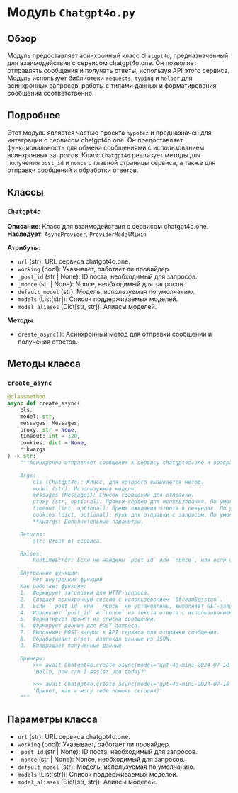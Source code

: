 # Модуль `Chatgpt4o.py`

## Обзор

Модуль предоставляет асинхронный класс `Chatgpt4o`, предназначенный для взаимодействия с сервисом chatgpt4o.one. Он позволяет отправлять сообщения и получать ответы, используя API этого сервиса. Модуль использует библиотеки `requests`, `typing` и `helper` для асинхронных запросов, работы с типами данных и форматирования сообщений соответственно.

## Подробнее

Этот модуль является частью проекта `hypotez` и предназначен для интеграции с сервисом chatgpt4o.one. Он предоставляет функциональность для обмена сообщениями с использованием асинхронных запросов. Класс `Chatgpt4o` реализует методы для получения `post_id` и `nonce` с главной страницы сервиса, а также для отправки сообщений и обработки ответов.

## Классы

### `Chatgpt4o`

**Описание**: Класс для взаимодействия с сервисом chatgpt4o.one.
**Наследует**: `AsyncProvider`, `ProviderModelMixin`

**Атрибуты**:
- `url` (str): URL сервиса chatgpt4o.one.
- `working` (bool): Указывает, работает ли провайдер.
- `_post_id` (str | None): ID поста, необходимый для запросов.
- `_nonce` (str | None): Nonce, необходимый для запросов.
- `default_model` (str): Модель, используемая по умолчанию.
- `models` (List[str]): Список поддерживаемых моделей.
- `model_aliases` (Dict[str, str]): Алиасы моделей.

**Методы**:
- `create_async()`: Асинхронный метод для отправки сообщений и получения ответов.

## Методы класса

### `create_async`

```python
@classmethod
async def create_async(
    cls,
    model: str,
    messages: Messages,
    proxy: str = None,
    timeout: int = 120,
    cookies: dict = None,
    **kwargs
) -> str:
    """Асинхронно отправляет сообщения к сервису chatgpt4o.one и возвращает ответ.

    Args:
        cls (Chatgpt4o): Класс, для которого вызывается метод.
        model (str): Используемая модель.
        messages (Messages): Список сообщений для отправки.
        proxy (str, optional): Прокси-сервер для использования. По умолчанию `None`.
        timeout (int, optional): Время ожидания ответа в секундах. По умолчанию 120.
        cookies (dict, optional): Куки для отправки с запросом. По умолчанию `None`.
        **kwargs: Дополнительные параметры.

    Returns:
        str: Ответ от сервиса.

    Raises:
        RuntimeError: Если не найдены `post_id` или `nonce`, или если отсутствует поле `data` в ответе.

    Внутренние функции:
        Нет внутренних функций
    Как работает функция:
    1.  Формирует заголовки для HTTP-запроса.
    2.  Создает асинхронную сессию с использованием `StreamSession`.
    3.  Если `_post_id` или `_nonce` не установлены, выполняет GET-запрос к главной странице сервиса для их получения.
    4.  Извлекает `post_id` и `nonce` из текста ответа с использованием регулярных выражений.
    5.  Форматирует промпт из списка сообщений.
    6.  Формирует данные для POST-запроса.
    7.  Выполняет POST-запрос к API сервиса для отправки сообщения.
    8.  Обрабатывает ответ, извлекая данные из JSON.
    9.  Возвращает полученные данные.

    Примеры:
        >>> await Chatgpt4o.create_async(model='gpt-4o-mini-2024-07-18', messages=[{'role': 'user', 'content': 'Hello'}])
        'Hello, how can I assist you today?'

        >>> await Chatgpt4o.create_async(model='gpt-4o-mini-2024-07-18', messages=[{'role': 'user', 'content': 'Привет'}])
        'Привет, как я могу тебе помочь сегодня?'
    """
```

## Параметры класса

- `url` (str): URL сервиса chatgpt4o.one.
- `working` (bool): Указывает, работает ли провайдер.
- `_post_id` (str | None): ID поста, необходимый для запросов.
- `_nonce` (str | None): Nonce, необходимый для запросов.
- `default_model` (str): Модель, используемая по умолчанию.
- `models` (List[str]): Список поддерживаемых моделей.
- `model_aliases` (Dict[str, str]): Алиасы моделей.